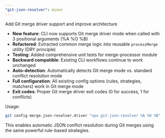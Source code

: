 ```yaml
---
"git-json-resolver": minor
---
```


Add Git merge driver support and improve architecture

- **New feature**: CLI now supports Git merge driver mode when called with 3 positional arguments (%A %O %B)
- **Refactored**: Extracted common merge logic into reusable `processMerge` utility (DRY principle)
- **Testing**: Added comprehensive unit tests for merge-processor module
- **Backward compatible**: Existing CLI workflows continue to work unchanged
- **Auto-detection**: Automatically detects Git merge mode vs. standard conflict resolution mode
- **Full configuration**: All existing config options (rules, strategies, matchers) work in Git merge mode
- **Exit codes**: Proper Git merge driver exit codes (0 for success, 1 for conflicts)

Usage:

```bash
git config merge.json-resolver.driver "npx git-json-resolver %A %O %B"
```

This enables automatic JSON conflict resolution during Git merges using the same powerful rule-based strategies.

